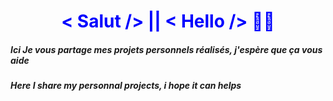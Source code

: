 <!-- <!DOCTYPE html>
<html>
    <head>
        <link rel="stylesheet" type="text/css" href="index.css">
    </head>
    <body>
    <img src="https://www.pexels.com/fr-fr/photo/apple-bureau-bureau-a-domicile-espace-de-travail-7974/"
        alt="coucou"/>
        <div style="background-image: url('24637.png');">
    </body>
</html> -->
<h1 class="Center" style="text-align: center; color: blue;">< Salut /> || < Hello />  🙋🏻</h1>
<h5> Ici Je vous partage mes projets personnels réalisés, j'espère que ça vous aide </h5>
<h5> Here I share my personnal projects, i hope it can helps </h5>

<!--
**1ranya/1ranya** is a ✨ _special_ ✨ repository because its `README.md` (this file) appears on your GitHub profile.
-->
